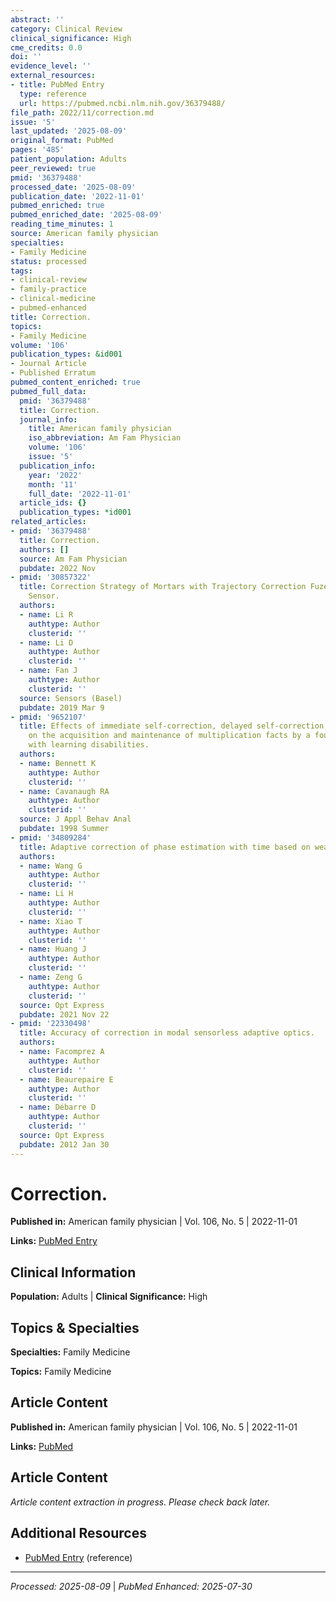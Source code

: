 ```yaml
---
abstract: ''
category: Clinical Review
clinical_significance: High
cme_credits: 0.0
doi: ''
evidence_level: ''
external_resources:
- title: PubMed Entry
  type: reference
  url: https://pubmed.ncbi.nlm.nih.gov/36379488/
file_path: 2022/11/correction.md
issue: '5'
last_updated: '2025-08-09'
original_format: PubMed
pages: '485'
patient_population: Adults
peer_reviewed: true
pmid: '36379488'
processed_date: '2025-08-09'
publication_date: '2022-11-01'
pubmed_enriched: true
pubmed_enriched_date: '2025-08-09'
reading_time_minutes: 1
source: American family physician
specialties:
- Family Medicine
status: processed
tags:
- clinical-review
- family-practice
- clinical-medicine
- pubmed-enhanced
title: Correction.
topics:
- Family Medicine
volume: '106'
publication_types: &id001
- Journal Article
- Published Erratum
pubmed_content_enriched: true
pubmed_full_data:
  pmid: '36379488'
  title: Correction.
  journal_info:
    title: American family physician
    iso_abbreviation: Am Fam Physician
    volume: '106'
    issue: '5'
  publication_info:
    year: '2022'
    month: '11'
    full_date: '2022-11-01'
  article_ids: {}
  publication_types: *id001
related_articles:
- pmid: '36379488'
  title: Correction.
  authors: []
  source: Am Fam Physician
  pubdate: 2022 Nov
- pmid: '30857322'
  title: Correction Strategy of Mortars with Trajectory Correction Fuze Based on Image
    Sensor.
  authors:
  - name: Li R
    authtype: Author
    clusterid: ''
  - name: Li D
    authtype: Author
    clusterid: ''
  - name: Fan J
    authtype: Author
    clusterid: ''
  source: Sensors (Basel)
  pubdate: 2019 Mar 9
- pmid: '9652107'
  title: Effects of immediate self-correction, delayed self-correction, and no correction
    on the acquisition and maintenance of multiplication facts by a fourth-grade student
    with learning disabilities.
  authors:
  - name: Bennett K
    authtype: Author
    clusterid: ''
  - name: Cavanaugh RA
    authtype: Author
    clusterid: ''
  source: J Appl Behav Anal
  pubdate: 1998 Summer
- pmid: '34809284'
  title: Adaptive correction of phase estimation with time based on weak measurement.
  authors:
  - name: Wang G
    authtype: Author
    clusterid: ''
  - name: Li H
    authtype: Author
    clusterid: ''
  - name: Xiao T
    authtype: Author
    clusterid: ''
  - name: Huang J
    authtype: Author
    clusterid: ''
  - name: Zeng G
    authtype: Author
    clusterid: ''
  source: Opt Express
  pubdate: 2021 Nov 22
- pmid: '22330498'
  title: Accuracy of correction in modal sensorless adaptive optics.
  authors:
  - name: Facomprez A
    authtype: Author
    clusterid: ''
  - name: Beaurepaire E
    authtype: Author
    clusterid: ''
  - name: Débarre D
    authtype: Author
    clusterid: ''
  source: Opt Express
  pubdate: 2012 Jan 30
---
```


# Correction.

**Published in:** American family physician | Vol. 106, No. 5 | 2022-11-01

**Links:** [PubMed Entry](https://pubmed.ncbi.nlm.nih.gov/36379488/)

## Clinical Information

**Population:** Adults | **Clinical Significance:** High

## Topics & Specialties

**Specialties:** Family Medicine

**Topics:** Family Medicine

## Article Content

**Published in:** American family physician | Vol. 106, No. 5 | 2022-11-01

**Links:** [PubMed](https://pubmed.ncbi.nlm.nih.gov/36379488/)


## Article Content


*Article content extraction in progress. Please check back later.*

## Additional Resources

- [PubMed Entry](https://pubmed.ncbi.nlm.nih.gov/36379488/) (reference)

---

*Processed: 2025-08-09* | *PubMed Enhanced: 2025-07-30*
